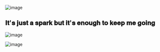 ![image](https://github.com/user-attachments/assets/37d0cad4-1c47-4658-9bee-18f3fe6679ea)

## 𝐈𝐭'𝐬 𝐣𝐮𝐬𝐭 𝐚 𝐬𝐩𝐚𝐫𝐤 𝐛𝐮𝐭 𝐢𝐭'𝐬 𝐞𝐧𝐨𝐮𝐠𝐡 𝐭𝐨 𝐤𝐞𝐞𝐩 𝐦𝐞 𝐠𝐨𝐢𝐧𝐠

![image](https://github.com/user-attachments/assets/df366d1a-bfba-4f19-968e-d12ef6c25681)

![image](https://github.com/user-attachments/assets/37d0cad4-1c47-4658-9bee-18f3fe6679ea)
